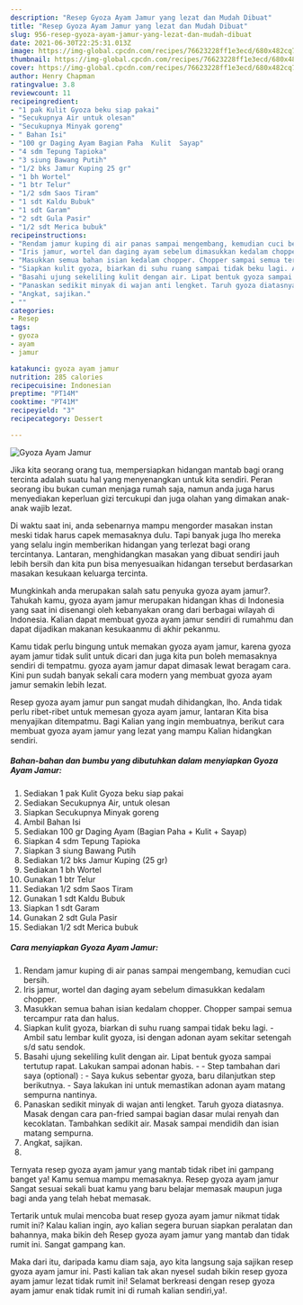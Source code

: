 ```yaml
---
description: "Resep Gyoza Ayam Jamur yang lezat dan Mudah Dibuat"
title: "Resep Gyoza Ayam Jamur yang lezat dan Mudah Dibuat"
slug: 956-resep-gyoza-ayam-jamur-yang-lezat-dan-mudah-dibuat
date: 2021-06-30T22:25:31.013Z
image: https://img-global.cpcdn.com/recipes/76623228ff1e3ecd/680x482cq70/gyoza-ayam-jamur-foto-resep-utama.jpg
thumbnail: https://img-global.cpcdn.com/recipes/76623228ff1e3ecd/680x482cq70/gyoza-ayam-jamur-foto-resep-utama.jpg
cover: https://img-global.cpcdn.com/recipes/76623228ff1e3ecd/680x482cq70/gyoza-ayam-jamur-foto-resep-utama.jpg
author: Henry Chapman
ratingvalue: 3.8
reviewcount: 11
recipeingredient:
- "1 pak Kulit Gyoza beku siap pakai"
- "Secukupnya Air untuk olesan"
- "Secukupnya Minyak goreng"
- " Bahan Isi"
- "100 gr Daging Ayam Bagian Paha  Kulit  Sayap"
- "4 sdm Tepung Tapioka"
- "3 siung Bawang Putih"
- "1/2 bks Jamur Kuping 25 gr"
- "1 bh Wortel"
- "1 btr Telur"
- "1/2 sdm Saos Tiram"
- "1 sdt Kaldu Bubuk"
- "1 sdt Garam"
- "2 sdt Gula Pasir"
- "1/2 sdt Merica bubuk"
recipeinstructions:
- "Rendam jamur kuping di air panas sampai mengembang, kemudian cuci bersih."
- "Iris jamur, wortel dan daging ayam sebelum dimasukkan kedalam chopper."
- "Masukkan semua bahan isian kedalam chopper. Chopper sampai semua tercampur rata dan halus."
- "Siapkan kulit gyoza, biarkan di suhu ruang sampai tidak beku lagi. Ambil satu lembar kulit gyoza, isi dengan adonan ayam sekitar setengah s/d satu sendok."
- "Basahi ujung sekeliling kulit dengan air. Lipat bentuk gyoza sampai tertutup rapat. Lakukan sampai adonan habis.  Step tambahan dari saya (optional) : Saya kukus sebentar gyoza, baru dilanjutkan step berikutnya. Saya lakukan ini untuk memastikan adonan ayam matang sempurna nantinya."
- "Panaskan sedikit minyak di wajan anti lengket. Taruh gyoza diatasnya. Masak dengan cara pan-fried sampai bagian dasar mulai renyah dan kecoklatan. Tambahkan sedikit air. Masak sampai mendidih dan isian matang sempurna."
- "Angkat, sajikan."
- ""
categories:
- Resep
tags:
- gyoza
- ayam
- jamur

katakunci: gyoza ayam jamur 
nutrition: 285 calories
recipecuisine: Indonesian
preptime: "PT14M"
cooktime: "PT41M"
recipeyield: "3"
recipecategory: Dessert

---
```



![Gyoza Ayam Jamur](https://img-global.cpcdn.com/recipes/76623228ff1e3ecd/680x482cq70/gyoza-ayam-jamur-foto-resep-utama.jpg)

Jika kita seorang orang tua, mempersiapkan hidangan mantab bagi orang tercinta adalah suatu hal yang menyenangkan untuk kita sendiri. Peran seorang ibu bukan cuman menjaga rumah saja, namun anda juga harus menyediakan keperluan gizi tercukupi dan juga olahan yang dimakan anak-anak wajib lezat.

Di waktu  saat ini, anda sebenarnya mampu mengorder masakan instan meski tidak harus capek memasaknya dulu. Tapi banyak juga lho mereka yang selalu ingin memberikan hidangan yang terlezat bagi orang tercintanya. Lantaran, menghidangkan masakan yang dibuat sendiri jauh lebih bersih dan kita pun bisa menyesuaikan hidangan tersebut berdasarkan masakan kesukaan keluarga tercinta. 



Mungkinkah anda merupakan salah satu penyuka gyoza ayam jamur?. Tahukah kamu, gyoza ayam jamur merupakan hidangan khas di Indonesia yang saat ini disenangi oleh kebanyakan orang dari berbagai wilayah di Indonesia. Kalian dapat membuat gyoza ayam jamur sendiri di rumahmu dan dapat dijadikan makanan kesukaanmu di akhir pekanmu.

Kamu tidak perlu bingung untuk memakan gyoza ayam jamur, karena gyoza ayam jamur tidak sulit untuk dicari dan juga kita pun boleh memasaknya sendiri di tempatmu. gyoza ayam jamur dapat dimasak lewat beragam cara. Kini pun sudah banyak sekali cara modern yang membuat gyoza ayam jamur semakin lebih lezat.

Resep gyoza ayam jamur pun sangat mudah dihidangkan, lho. Anda tidak perlu ribet-ribet untuk memesan gyoza ayam jamur, lantaran Kita bisa menyajikan ditempatmu. Bagi Kalian yang ingin membuatnya, berikut cara membuat gyoza ayam jamur yang lezat yang mampu Kalian hidangkan sendiri.

<!--inarticleads1-->

##### Bahan-bahan dan bumbu yang dibutuhkan dalam menyiapkan Gyoza Ayam Jamur:

1. Sediakan 1 pak Kulit Gyoza beku siap pakai
1. Sediakan Secukupnya Air, untuk olesan
1. Siapkan Secukupnya Minyak goreng
1. Ambil  Bahan Isi
1. Sediakan 100 gr Daging Ayam (Bagian Paha + Kulit + Sayap)
1. Siapkan 4 sdm Tepung Tapioka
1. Siapkan 3 siung Bawang Putih
1. Sediakan 1/2 bks Jamur Kuping (25 gr)
1. Sediakan 1 bh Wortel
1. Gunakan 1 btr Telur
1. Sediakan 1/2 sdm Saos Tiram
1. Gunakan 1 sdt Kaldu Bubuk
1. Siapkan 1 sdt Garam
1. Gunakan 2 sdt Gula Pasir
1. Sediakan 1/2 sdt Merica bubuk




<!--inarticleads2-->

##### Cara menyiapkan Gyoza Ayam Jamur:

1. Rendam jamur kuping di air panas sampai mengembang, kemudian cuci bersih.
1. Iris jamur, wortel dan daging ayam sebelum dimasukkan kedalam chopper.
1. Masukkan semua bahan isian kedalam chopper. Chopper sampai semua tercampur rata dan halus.
1. Siapkan kulit gyoza, biarkan di suhu ruang sampai tidak beku lagi. - Ambil satu lembar kulit gyoza, isi dengan adonan ayam sekitar setengah s/d satu sendok.
1. Basahi ujung sekeliling kulit dengan air. Lipat bentuk gyoza sampai tertutup rapat. Lakukan sampai adonan habis. -  - Step tambahan dari saya (optional) : - Saya kukus sebentar gyoza, baru dilanjutkan step berikutnya. - Saya lakukan ini untuk memastikan adonan ayam matang sempurna nantinya.
1. Panaskan sedikit minyak di wajan anti lengket. Taruh gyoza diatasnya. Masak dengan cara pan-fried sampai bagian dasar mulai renyah dan kecoklatan. Tambahkan sedikit air. Masak sampai mendidih dan isian matang sempurna.
1. Angkat, sajikan.
1. 




Ternyata resep gyoza ayam jamur yang mantab tidak ribet ini gampang banget ya! Kamu semua mampu memasaknya. Resep gyoza ayam jamur Sangat sesuai sekali buat kamu yang baru belajar memasak maupun juga bagi anda yang telah hebat memasak.

Tertarik untuk mulai mencoba buat resep gyoza ayam jamur nikmat tidak rumit ini? Kalau kalian ingin, ayo kalian segera buruan siapkan peralatan dan bahannya, maka bikin deh Resep gyoza ayam jamur yang mantab dan tidak rumit ini. Sangat gampang kan. 

Maka dari itu, daripada kamu diam saja, ayo kita langsung saja sajikan resep gyoza ayam jamur ini. Pasti kalian tak akan nyesel sudah bikin resep gyoza ayam jamur lezat tidak rumit ini! Selamat berkreasi dengan resep gyoza ayam jamur enak tidak rumit ini di rumah kalian sendiri,ya!.

